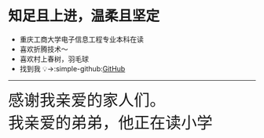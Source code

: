 # 知足且上进，温柔且坚定
* 重庆工商大学电子信息工程专业本科在读  
* 喜欢折腾技术～  
* 喜欢村上春树，羽毛球
* 找到我 &#x1F4A1;→:simple-github:[GitHub](https://github.com/Wcowin"GitHub")

***  
  
    

<font size=6>感谢我亲爱的家人们。  
我亲爱的弟弟，他正在读小学</font>

